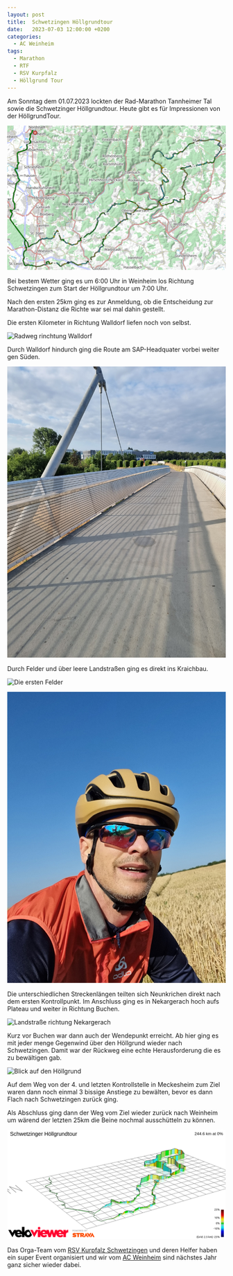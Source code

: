 ```yaml
---
layout: post
title:  Schwetzingen Höllgrundtour
date:   2023-07-03 12:00:00 +0200
categories:
  - AC Weinheim 
tags:
  - Marathon
  - RTF
  - RSV Kurpfalz
  - Höllgrund Tour
---
```


Am Sonntag dem 01.07.2023 lockten der Rad-Marathon Tannheimer Tal sowie die Schwetzinger Höllgrundtour. Heute gibt es für Impressionen von der HöllgrundTour.

![Route](/assets/images/2023-07-02-hoellgrundtour/map.png)

Bei bestem Wetter ging es um 6:00 Uhr in Weinheim los Richtung Schwetzingen zum Start der Höllgrundtour um 7:00 Uhr.

Nach den ersten 25km ging es zur Anmeldung, ob die Entscheidung zur Marathon-Distanz die Richte war sei mal dahin gestellt.

Die ersten Kilometer in Richtung Walldorf liefen noch von selbst.

![Radweg rinchtung Walldorf](/assets/images/2023-07-02-hoellgrundtour/20230702_073033.jpg)

Durch Walldorf hindurch ging die Route am SAP-Headquater vorbei weiter gen Süden.

![SAP Walldorf](/assets/images/2023-07-02-hoellgrundtour/20230702_074045.jpg)

Durch Felder und über leere Landstraßen ging es direkt ins Kraichbau.

![Die ersten Felder](/assets/images/2023-07-02-hoellgrundtour/20230702_084213.jpg)

![Selfie](/assets/images/2023-07-02-hoellgrundtour/20230702_084234.jpg)

Die unterschiedlichen Streckenlängen teilten sich Neunkrichen direkt nach dem ersten Kontrollpunkt. Im Anschluss ging es in Nekargerach hoch aufs Plateau und weiter in Richtung Buchen. 

![Landstraße richtung Nekargerach](/assets/images/2023-07-02-hoellgrundtour/20230702_094326.jpg)

Kurz vor Buchen war dann auch der Wendepunkt erreicht. Ab hier ging es mit jeder menge Gegenwind über den Höllgrund wieder nach Schwetzingen. Damit war der Rückweg eine echte Herausforderung die es zu bewältigen gab.

![Blick auf den Höllgrund](/assets/images/2023-07-02-hoellgrundtour/20230702_131024.jpg)

Auf dem Weg von der 4. und letzten Kontrollstelle in Meckesheim zum Ziel waren dann noch einmal 3 bissige Anstiege zu bewälten, bevor es dann Flach nach Schwetzingen zurück ging.

Als Abschluss ging dann der Weg vom Ziel wieder zurück nach Weinheim um wärend der letzten 25km die Beine nochmal ausschütteln zu können.

![Höhenprofil](/assets/images/2023-07-02-hoellgrundtour/profile.png)

Das Orga-Team vom [RSV Kurpfalz Schwetzingen](https://rsvkurpfalz.de) und deren Helfer haben ein super Event organisiert und wir vom [AC Weinheim](https://ac-weinheim.de/portfolio-item/radsport/) sind nächstes Jahr ganz sicher wieder dabei.
